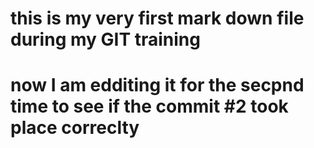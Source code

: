 # this is my very first mark down file during my GIT training 
# now I am edditing it for the secpnd time to see if the commit #2  took place correclty 
